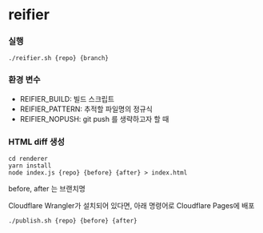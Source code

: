 # reifier

### 실행

```
./reifier.sh {repo} {branch}
```

### 환경 변수

- REIFIER_BUILD: 빌드 스크립트
- REIFIER_PATTERN: 추적할 파일명의 정규식
- REIFIER_NOPUSH: git push 를 생략하고자 할 때


### HTML diff 생성

```
cd renderer
yarn install
node index.js {repo} {before} {after} > index.html
```

before, after 는 브랜치명

Cloudflare Wrangler가 설치되어 있다면, 아래 명령어로 Cloudflare Pages에 배포

```
./publish.sh {repo} {before} {after}
```

